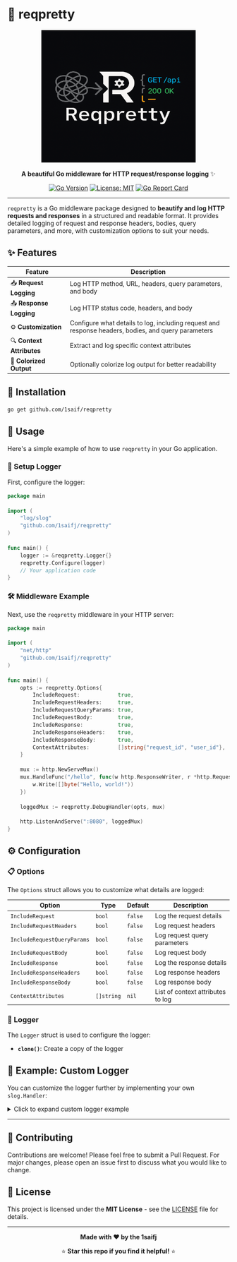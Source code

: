 # 🎨 reqpretty

<div align="center">

<img src="logo.png" width="350" height="300">

**A beautiful Go middleware for HTTP request/response logging** ✨

[![Go Version](https://img.shields.io/badge/Go-%3E%3D1.19-blue.svg)](https://golang.org/)
[![License: MIT](https://img.shields.io/badge/License-MIT-yellow.svg)](https://opensource.org/licenses/MIT)
[![Go Report Card](https://goreportcard.com/badge/github.com/1saif/reqpretty)](https://goreportcard.com/report/github.com/1saif/reqpretty)

</div>

---

`reqpretty` is a Go middleware package designed to **beautify and log HTTP requests and responses** in a structured and readable format. It provides detailed logging of request and response headers, bodies, query parameters, and more, with customization options to suit your needs.

## ✨ Features

| Feature | Description |
|---------|-------------|
| 📥 **Request Logging** | Log HTTP method, URL, headers, query parameters, and body |
| 📤 **Response Logging** | Log HTTP status code, headers, and body |
| ⚙️ **Customization** | Configure what details to log, including request and response headers, bodies, and query parameters |
| 🔍 **Context Attributes** | Extract and log specific context attributes |
| 🌈 **Colorized Output** | Optionally colorize log output for better readability |

## 🚀 Installation

```bash
go get github.com/1saif/reqpretty
```

## 📖 Usage

Here's a simple example of how to use `reqpretty` in your Go application.

### 🔧 Setup Logger

First, configure the logger:

```go
package main

import (
    "log/slog"
    "github.com/1saifj/reqpretty"
)

func main() {
    logger := &reqpretty.Logger{}
    reqpretty.Configure(logger)
    // Your application code
}
```

### 🛠️ Middleware Example

Next, use the `reqpretty` middleware in your HTTP server:

```go
package main

import (
    "net/http"
    "github.com/1saifj/reqpretty"
)

func main() {
    opts := reqpretty.Options{
        IncludeRequest:            true,
        IncludeRequestHeaders:     true,
        IncludeRequestQueryParams: true,
        IncludeRequestBody:        true,
        IncludeResponse:           true,
        IncludeResponseHeaders:    true,
        IncludeResponseBody:       true,
        ContextAttributes:         []string{"request_id", "user_id"},
    }

    mux := http.NewServeMux()
    mux.HandleFunc("/hello", func(w http.ResponseWriter, r *http.Request) {
        w.Write([]byte("Hello, world!"))
    })

    loggedMux := reqpretty.DebugHandler(opts, mux)

    http.ListenAndServe(":8080", loggedMux)
}
```

## ⚙️ Configuration

### 📋 Options

The `Options` struct allows you to customize what details are logged:

| Option | Type | Default | Description |
|--------|------|---------|-------------|
| `IncludeRequest` | `bool` | `false` | Log the request details |
| `IncludeRequestHeaders` | `bool` | `false` | Log request headers |
| `IncludeRequestQueryParams` | `bool` | `false` | Log request query parameters |
| `IncludeRequestBody` | `bool` | `false` | Log request body |
| `IncludeResponse` | `bool` | `false` | Log the response details |
| `IncludeResponseHeaders` | `bool` | `false` | Log response headers |
| `IncludeResponseBody` | `bool` | `false` | Log response body |
| `ContextAttributes` | `[]string` | `nil` | List of context attributes to log |

### 🔧 Logger

The `Logger` struct is used to configure the logger:

- **`clone()`**: Create a copy of the logger

## 🎯 Example: Custom Logger

You can customize the logger further by implementing your own `slog.Handler`:

<details>
<summary>Click to expand custom logger example</summary>

```go
package main

import (
    "context"
    "log/slog"
    "github.com/1saifj/reqpretty"
)

type CustomHandler struct {
    handler slog.Handler
}

func (h CustomHandler) Enabled(ctx context.Context, level slog.Level) bool {
    return h.handler.Enabled(ctx, level)
}

func (h CustomHandler) Handle(ctx context.Context, record slog.Record) error {
    // Custom log handling
    return h.handler.Handle(ctx, record)
}

func (h CustomHandler) WithAttrs(attrs []slog.Attr) slog.Handler {
    return CustomHandler{handler: h.handler.WithAttrs(attrs)}
}

func (h CustomHandler) WithGroup(name string) slog.Handler {
    return CustomHandler{handler: h.handler.WithGroup(name)}
}

func main() {
    logger := &reqpretty.Logger{}
    reqpretty.Configure(logger)
    customHandler := CustomHandler{handler: slog.Default().Handler()}
    slog.SetDefault(slog.New(customHandler))

    // Your application code
}
```

</details>

---

## 🤝 Contributing

Contributions are welcome! Please feel free to submit a Pull Request. For major changes, please open an issue first to discuss what you would like to change.

## 📄 License

This project is licensed under the **MIT License** - see the [LICENSE](LICENSE) file for details.

---

<div align="center">

**Made with ❤️ by the 1saifj**

⭐ **Star this repo if you find it helpful!** ⭐

</div>
